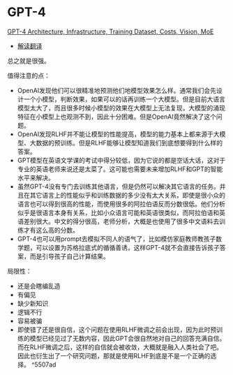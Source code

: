 # GPT-4

[GPT-4 Architecture, Infrastructure, Training Dataset, Costs, Vision, MoE](../../../../../../Attachments/4.%20Artificial%20intelligence/2.%20Approaches/Artificial%20neural%20network/Large%20language%20model/Models/GPT/GPT-4/IMG-20240212100316782.pdf)
- [解读翻译](https://mp.weixin.qq.com/s/kOIoLc9nZDuM-bpNfHvW-A)

总之就是很强。

值得注意的点：

- OpenAI发现他们可以很精准地预测他们地模型效果怎么样。通常我们会先设计一个小模型，判断效果，如果可以的话再训练一个大模型。但是目前大语言模型太大了，而且很多时候小模型的效果在大模型上无法复现，大模型的涌现特征在小模型上也观测不到，因此十分困难。但是OpenAI竟然解决了这个问题。
- OpenAI发现RLHF并不能让模型的性能提高，模型的能力基本上都来源于大模型、大数据的预训练。但是RLHF能够让模型知道我们到底想要得到什么样的答案。
- GPT模型在英语文学课的考试中得分较低，因为它说的都是空话大话，这对于专业的英语老师来说还是太菜了。这可能也需要未来增加RLHF和GPT的智能水平来解决。
- 虽然GPT-4没有专门去训练其他语言，但是仍然可以解决其它语言的任务。并且在其它语言上的性能似乎和训练数据的多少没有太大关系，即使是很小众的语言也可以得到很高的性能，而使用很多的阿拉伯语反而分数很低。他们分析似乎是很语言本身有关系，比如小众语言可能和英语很类似，而阿拉伯语和英语差别很大。中文的得分很高，老师分析，大概是也使用了很多中文语料去训练才有这么高的分数。
- GPT-4也可以用prompt去模拟不同人的语气了，比如模仿家庭教师教孩子数学题，可以设置为苏格拉底式的循循善诱，这样GPT-4就不会直接告诉孩子答案，而是引导孩子自己计算结果。

局限性：

- 还是会瞎编乱造
- 有偏见
- 缺少新知识
- 逻辑不行
- 容易被骗
- 即使错了还是很自信，这个问题在使用RLHF微调之前会出现，因为此时预训练的模型已经见过了无数内容，因此GPT会很自然地对自己的回答充满自信。而在RLHF微调之后，这样的自信就会被收敛，大概就是融入人类社会了吧。因此也衍生出了一个研究问题，那就是使用RLHF到底是不是一个正确的选择。 ^5507ad




